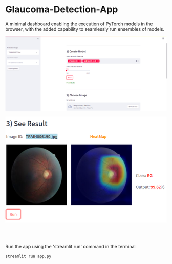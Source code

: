 # Glaucoma-Detection-App


A minimal dashboard enabling the execution of PyTorch models in the browser, with the added capability to seamlessly run ensembles of models.

![](assets/img1.png)

![](assets/img2.png)

<br><br>

Run the app using the 'streamlit run' command in the terminal

```bash
streamlit run app.py
```


